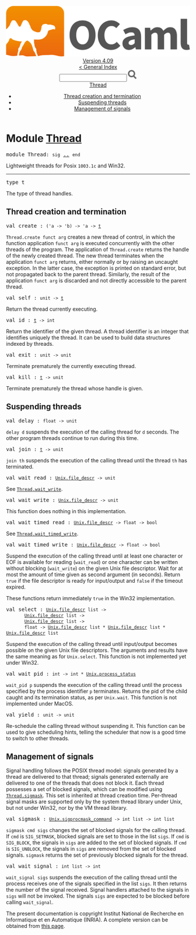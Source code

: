 <!-- ((! set title API !)) ((! set documentation !)) ((! set api !)) ((! set nobreadcrumb !)) -->
<div class="api"><header><nav class="toc brand"><a class="brand" href="https://ocaml.org/"><img src="colour-logo-gray.svg" class="svg" alt="OCaml"></a></nav><nav class="toc"><div class="toc_version"><a href="/docs" id="version-select">Version 4.09</a></div><a href="index.html">&lt; General Index</a><div class="api_search"><input type="text" name="apisearch" id="api_search" oninput="mySearch(false);" onkeypress="this.oninput();" onclick="this.oninput();" onpaste="this.oninput();">
<img src="search_icon.svg" alt="Search" class="svg" onclick="mySearch(false)"></div>
<div id="search_results"></div><div class="toc_title"><a href="#top">Thread</a></div><ul><li><a href="#1_Threadcreationandtermination">Thread creation and termination</a></li><li><a href="#1_Suspendingthreads">Suspending threads</a></li><li><a href="#1_Managementofsignals">Management of signals</a></li></ul></nav></header>

<h1>Module <a href="type_Thread.html">Thread</a></h1>

<pre><span id="MODULEThread"><span class="keyword">module</span> Thread</span>: <code class="code"><span class="keyword">sig</span></code> <a href="Thread.html">..</a> <code class="code"><span class="keyword">end</span></code></pre><div class="info module top">
<div class="info-desc">
<p>Lightweight threads for Posix <code class="code">1003.1c</code> and Win32.</p>
</div>
</div>
<hr width="100%">

<pre><span id="TYPEt"><span class="keyword">type</span> <code class="type"></code>t</span> </pre>
<div class="info ">
<div class="info-desc">
<p>The type of thread handles.</p>
</div>
</div>

<h2 id="1_Threadcreationandtermination">Thread creation and termination</h2>
<pre><span id="VALcreate"><span class="keyword">val</span> create</span> : <code class="type">('a -&gt; 'b) -&gt; 'a -&gt; <a href="Thread.html#TYPEt">t</a></code></pre><div class="info ">
<div class="info-desc">
<p><code class="code"><span class="constructor">Thread</span>.create&nbsp;funct&nbsp;arg</code> creates a new thread of control,
   in which the function application <code class="code">funct&nbsp;arg</code>
   is executed concurrently with the other threads of the program.
   The application of <code class="code"><span class="constructor">Thread</span>.create</code>
   returns the handle of the newly created thread.
   The new thread terminates when the application <code class="code">funct&nbsp;arg</code>
   returns, either normally or by raising an uncaught exception.
   In the latter case, the exception is printed on standard error,
   but not propagated back to the parent thread. Similarly, the
   result of the application <code class="code">funct&nbsp;arg</code> is discarded and not
   directly accessible to the parent thread.</p>
</div>
</div>

<pre><span id="VALself"><span class="keyword">val</span> self</span> : <code class="type">unit -&gt; <a href="Thread.html#TYPEt">t</a></code></pre><div class="info ">
<div class="info-desc">
<p>Return the thread currently executing.</p>
</div>
</div>

<pre><span id="VALid"><span class="keyword">val</span> id</span> : <code class="type"><a href="Thread.html#TYPEt">t</a> -&gt; int</code></pre><div class="info ">
<div class="info-desc">
<p>Return the identifier of the given thread. A thread identifier
   is an integer that identifies uniquely the thread.
   It can be used to build data structures indexed by threads.</p>
</div>
</div>

<pre><span id="VALexit"><span class="keyword">val</span> exit</span> : <code class="type">unit -&gt; unit</code></pre><div class="info ">
<div class="info-desc">
<p>Terminate prematurely the currently executing thread.</p>
</div>
</div>

<pre><span id="VALkill"><span class="keyword">val</span> kill</span> : <code class="type"><a href="Thread.html#TYPEt">t</a> -&gt; unit</code></pre><div class="info ">
<div class="info-desc">
<p>Terminate prematurely the thread whose handle is given.</p>
</div>
</div>
<h2 id="1_Suspendingthreads">Suspending threads</h2>
<pre><span id="VALdelay"><span class="keyword">val</span> delay</span> : <code class="type">float -&gt; unit</code></pre><div class="info ">
<div class="info-desc">
<p><code class="code">delay&nbsp;d</code> suspends the execution of the calling thread for
   <code class="code">d</code> seconds. The other program threads continue to run during
   this time.</p>
</div>
</div>

<pre><span id="VALjoin"><span class="keyword">val</span> join</span> : <code class="type"><a href="Thread.html#TYPEt">t</a> -&gt; unit</code></pre><div class="info ">
<div class="info-desc">
<p><code class="code">join&nbsp;th</code> suspends the execution of the calling thread
   until the thread <code class="code">th</code> has terminated.</p>
</div>
</div>

<pre><span id="VALwait_read"><span class="keyword">val</span> wait_read</span> : <code class="type"><a href="Unix.html#TYPEfile_descr">Unix.file_descr</a> -&gt; unit</code></pre><div class="info ">
<div class="info-desc">
<p>See <a href="Thread.html#VALwait_write"><code class="code"><span class="constructor">Thread</span>.wait_write</code></a>.</p>
</div>
</div>

<pre><span id="VALwait_write"><span class="keyword">val</span> wait_write</span> : <code class="type"><a href="Unix.html#TYPEfile_descr">Unix.file_descr</a> -&gt; unit</code></pre><div class="info ">
<div class="info-desc">
<p>This function does nothing in this implementation.</p>
</div>
</div>

<pre><span id="VALwait_timed_read"><span class="keyword">val</span> wait_timed_read</span> : <code class="type"><a href="Unix.html#TYPEfile_descr">Unix.file_descr</a> -&gt; float -&gt; bool</code></pre><div class="info ">
<div class="info-desc">
<p>See <a href="Thread.html#VALwait_timed_write"><code class="code"><span class="constructor">Thread</span>.wait_timed_write</code></a>.</p>
</div>
</div>

<pre><span id="VALwait_timed_write"><span class="keyword">val</span> wait_timed_write</span> : <code class="type"><a href="Unix.html#TYPEfile_descr">Unix.file_descr</a> -&gt; float -&gt; bool</code></pre><div class="info ">
<div class="info-desc">
<p>Suspend the execution of the calling thread until at least
   one character or EOF is available for reading (<code class="code">wait_read</code>) or
   one character can be written without blocking (<code class="code">wait_write</code>)
   on the given Unix file descriptor. Wait for at most
   the amount of time given as second argument (in seconds).
   Return <code class="code"><span class="keyword">true</span></code> if the file descriptor is ready for input/output
   and <code class="code"><span class="keyword">false</span></code> if the timeout expired.</p>

<p>These functions return immediately <code class="code"><span class="keyword">true</span></code> in the Win32
   implementation.</p>
</div>
</div>

<pre><span id="VALselect"><span class="keyword">val</span> select</span> : <code class="type"><a href="Unix.html#TYPEfile_descr">Unix.file_descr</a> list -&gt;<br>       <a href="Unix.html#TYPEfile_descr">Unix.file_descr</a> list -&gt;<br>       <a href="Unix.html#TYPEfile_descr">Unix.file_descr</a> list -&gt;<br>       float -&gt; <a href="Unix.html#TYPEfile_descr">Unix.file_descr</a> list * <a href="Unix.html#TYPEfile_descr">Unix.file_descr</a> list * <a href="Unix.html#TYPEfile_descr">Unix.file_descr</a> list</code></pre><div class="info ">
<div class="info-desc">
<p>Suspend the execution of the calling thread until input/output
   becomes possible on the given Unix file descriptors.
   The arguments and results have the same meaning as for
   <code class="code"><span class="constructor">Unix</span>.select</code>.
   This function is not implemented yet under Win32.</p>
</div>
</div>

<pre><span id="VALwait_pid"><span class="keyword">val</span> wait_pid</span> : <code class="type">int -&gt; int * <a href="Unix.html#TYPEprocess_status">Unix.process_status</a></code></pre><div class="info ">
<div class="info-desc">
<p><code class="code">wait_pid&nbsp;p</code> suspends the execution of the calling thread
   until the process specified by the process identifier <code class="code">p</code>
   terminates. Returns the pid of the child caught and
   its termination status, as per <code class="code"><span class="constructor">Unix</span>.wait</code>.
   This function is not implemented under MacOS.</p>
</div>
</div>

<pre><span id="VALyield"><span class="keyword">val</span> yield</span> : <code class="type">unit -&gt; unit</code></pre><div class="info ">
<div class="info-desc">
<p>Re-schedule the calling thread without suspending it.
   This function can be used to give scheduling hints,
   telling the scheduler that now is a good time to
   switch to other threads.</p>
</div>
</div>
<h2 id="1_Managementofsignals">Management of signals</h2><p>Signal handling follows the POSIX thread model: signals generated
  by a thread are delivered to that thread; signals generated externally
  are delivered to one of the threads that does not block it.
  Each thread possesses a set of blocked signals, which can be modified
  using <a href="Thread.html#VALsigmask"><code class="code"><span class="constructor">Thread</span>.sigmask</code></a>.  This set is inherited at thread creation time.
  Per-thread signal masks are supported only by the system thread library
  under Unix, but not under Win32, nor by the VM thread library.</p>

<pre><span id="VALsigmask"><span class="keyword">val</span> sigmask</span> : <code class="type"><a href="Unix.html#TYPEsigprocmask_command">Unix.sigprocmask_command</a> -&gt; int list -&gt; int list</code></pre><div class="info ">
<div class="info-desc">
<p><code class="code">sigmask&nbsp;cmd&nbsp;sigs</code> changes the set of blocked signals for the
   calling thread.
   If <code class="code">cmd</code> is <code class="code"><span class="constructor">SIG_SETMASK</span></code>, blocked signals are set to those in
   the list <code class="code">sigs</code>.
   If <code class="code">cmd</code> is <code class="code"><span class="constructor">SIG_BLOCK</span></code>, the signals in <code class="code">sigs</code> are added to
   the set of blocked signals.
   If <code class="code">cmd</code> is <code class="code"><span class="constructor">SIG_UNBLOCK</span></code>, the signals in <code class="code">sigs</code> are removed
   from the set of blocked signals.
   <code class="code">sigmask</code> returns the set of previously blocked signals for the thread.</p>
</div>
</div>

<pre><span id="VALwait_signal"><span class="keyword">val</span> wait_signal</span> : <code class="type">int list -&gt; int</code></pre><div class="info ">
<div class="info-desc">
<p><code class="code">wait_signal&nbsp;sigs</code> suspends the execution of the calling thread
   until the process receives one of the signals specified in the
   list <code class="code">sigs</code>.  It then returns the number of the signal received.
   Signal handlers attached to the signals in <code class="code">sigs</code> will not
   be invoked.  The signals <code class="code">sigs</code> are expected to be blocked before
   calling <code class="code">wait_signal</code>.</p>
</div>
</div>

<div class="copyright">The present documentation is copyright Institut National de Recherche en Informatique et en Automatique (INRIA). A complete version can be obtained from <a href="http://caml.inria.fr/pub/docs/manual-ocaml/">this page</a>.</div></div>